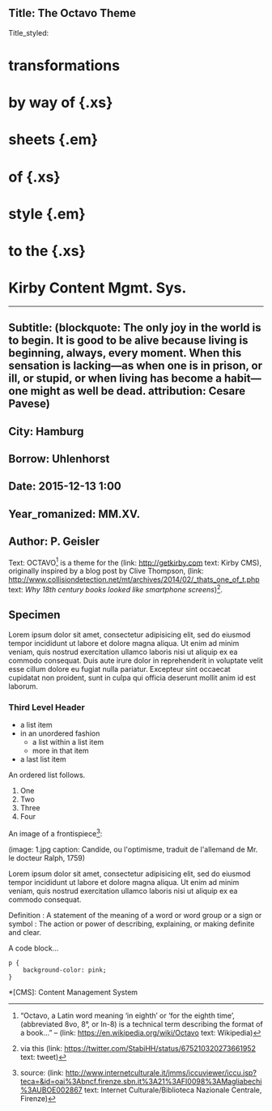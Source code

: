 Title: The Octavo Theme
----
Title_styled:
# transformations
# by way of {.xs}
# sheets                  {.em}
# of                      {.xs}
# style                   {.em}
# to the                 {.xs}
# Kirby Content Mgmt. Sys.
----
Subtitle:
(blockquote:
    The only joy in the world is to begin. It is good to be alive because living is beginning, always, every moment. When this sensation is lacking—as when one is in prison, or ill, or stupid, or when living has become a habit—one might as well be dead.
attribution: Cesare Pavese)
----
City: Hamburg
----
Borrow: Uhlenhorst
----
Date: 2015-12-13 1:00
----
Year_romanized: MM.XV.
----
Author: P. Geisler
----
Text:
OCTAVO[^1] is a theme for the (link: http://getkirby.com text: Kirby CMS), originally inspired by a blog post by Clive Thompson, (link: http://www.collisiondetection.net/mt/archives/2014/02/_thats_one_of_t.php text: _Why 18th century books looked like smartphone screens_)[^2].

## Specimen

Lorem ipsum dolor sit amet, consectetur adipisicing elit, sed do eiusmod tempor incididunt ut labore et dolore magna aliqua. Ut enim ad minim veniam, quis nostrud exercitation ullamco laboris nisi ut aliquip ex ea commodo consequat. Duis aute irure dolor in reprehenderit in voluptate velit esse cillum dolore eu fugiat nulla pariatur. Excepteur sint occaecat cupidatat non proident, sunt in culpa qui officia deserunt mollit anim id est laborum.

### Third Level Header

- a list item
- in an unordered fashion
    - a list within a list item
    - more in that item
- a last list item

An ordered list follows.

1. One
2. Two
3. Three
4. Four

An image of a frontispiece[^3]:

(image: 1.jpg caption: Candide, ou l'optimisme, traduit de l'allemand de Mr. le docteur Ralph, 1759)

Lorem ipsum dolor sit amet, consectetur adipisicing elit, sed do eiusmod tempor incididunt ut labore et dolore magna aliqua. Ut enim ad minim veniam, quis nostrud exercitation ullamco laboris nisi ut aliquip ex ea commodo consequat.

Definition
:   A statement of the meaning of a word or word group or a sign or symbol
:   The action or power of describing, explaining, or making definite and clear.

A code block…

```
p {
    background-color: pink;
}
```

[^1]: “Octavo, a Latin word meaning ‘in eighth’ or ‘for the eighth time’, (abbreviated 8vo, 8°, or In-8) is a technical term describing the format of a book…” – (link: https://en.wikipedia.org/wiki/Octavo text: Wikipedia)
[^2]: via this (link: https://twitter.com/StabiHH/status/675210320273661952 text: tweet)
[^3]: source: (link: http://www.internetculturale.it/jmms/iccuviewer/iccu.jsp?teca=&id=oai%3Abncf.firenze.sbn.it%3A21%3AFI0098%3AMagliabechi%3AUBOE002867 text: Internet Culturale/Biblioteca Nazionale Centrale, Firenze)

*[CMS]: Content Management System

